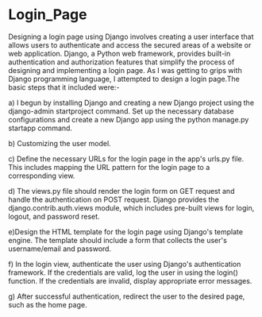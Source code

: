 # Login_Page
Designing a login page using Django involves creating a user interface that allows users to authenticate and access the secured areas of a website or web application. Django, a Python web framework, provides built-in authentication and authorization features that simplify the process of designing and implementing a login page. As I was getting to grips with Django programming language, I attempted to design a login page.The basic steps that it included were:-                   

a) I begun by installing Django and creating a new Django project using the django-admin startproject command. Set up the necessary database configurations and create a new Django app using the python manage.py startapp command.

b) Customizing the user model.

c) Define the necessary URLs for the login page in the app's urls.py file. This includes mapping the URL pattern for the login page to a corresponding view.

d) The views.py file should render the login form on GET request and handle the authentication on POST request. Django provides the django.contrib.auth.views module, which includes pre-built views for login, logout, and password reset.

e)Design the HTML template for the login page using Django's template engine. The template should include a form that collects the user's username/email and password.

f)  In the login view, authenticate the user using Django's authentication framework. If the credentials are valid, log the user in using the login() function. If the credentials are invalid, display appropriate error messages.

g)  After successful authentication, redirect the user to the desired page, such as the home page.
